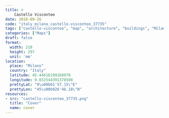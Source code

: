 ```yaml
---
title: > 
    Castello Visconteo
date: 2018-09-26
code: "italy_milano_castello-visconteo_37735"
tags: ["castello-visconteo", "map", "architecture", "buildings", "Milano", "Italy"]
categories: ["Maps"]
draft: false
format:
  width: 210
  height: 297
  unit: 'mm'
location:
  place: "Milano"
  country: "Italy"
  latitude: 45.44616199268978
  longitude: 9.032544391378508
  prettyLat: "9\u00b01'57.15\"E"
  prettyLon: "45\u00b026'46.18\"N"
resources:
- src: "castello-visconteo_37735.png"
  title: "Cover"
  name: cover
---
```

